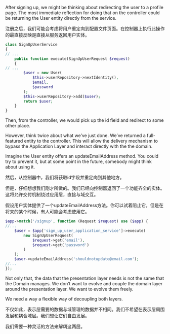 After signing up, we might be thinking about redirecting the user to a profile page. The most immediate reflection for doing that on the controller could be returning the User entity directly from the service.

注册之后，我们可能会考虑将用户重定向到配置文件页面。在控制器上执行此操作的最直接反映是直接从服务返回用户实体。

```php
class SignUpUserService
{
// ...
    public function execute(SignUpUserRequest $request)
    {
// ...
        $user = new User(
            $this->userRepository->nextIdentity(),
            $email,
            $password
        );
        $this->userRepository->add($user);
        return $user;
    }
}
```

Then, from the controller, we would pick up the id field and redirect to some other place.

However, think twice about what we’ve just done. We’ve returned a full-featured entity to the controller. This will allow the delivery mechanism to bypass the Application Layer and interact directly with the the domain.

Imagine the User entity offers an updateEmailAddress method. You could try to prevent it, but at some point in the future, somebody might think about using it.

然后，从控制器中，我们将获取id字段并重定向到其他地方。

但是，仔细想想我们刚才所做的。我们已经向控制器返回了一个功能齐全的实体。这将允许交付机制绕过应用层，直接与域交互。

假设用户实体提供了一个updateEmailAddress方法。你可以试着阻止它，但是在将来的某个时候，有人可能会考虑使用它。

```php
$app->match('/signup', function (Request $request) use ($app) {
//...
    $user = $app['sign_up_user_application_service']->execute(
        new SignUpUserRequest(
            $request->get('email'),
            $request->get('password')
        )
    );
    $user->updateEmailAddress('shouldnotupdate@email.com');
//...
});
```

Not only that, the data that the presentation layer needs is not the same that the Domain manages. We don’t want to evolve and couple the domain layer around the presentation layer. We want to evolve them freely.

We need a way a flexible way of decoupling both layers.

不仅如此，表示层需要的数据与域管理的数据并不相同。我们不希望在表示层周围发展和耦合域层。我们想让它们自由发展。

我们需要一种灵活的方法来解耦这两层。


